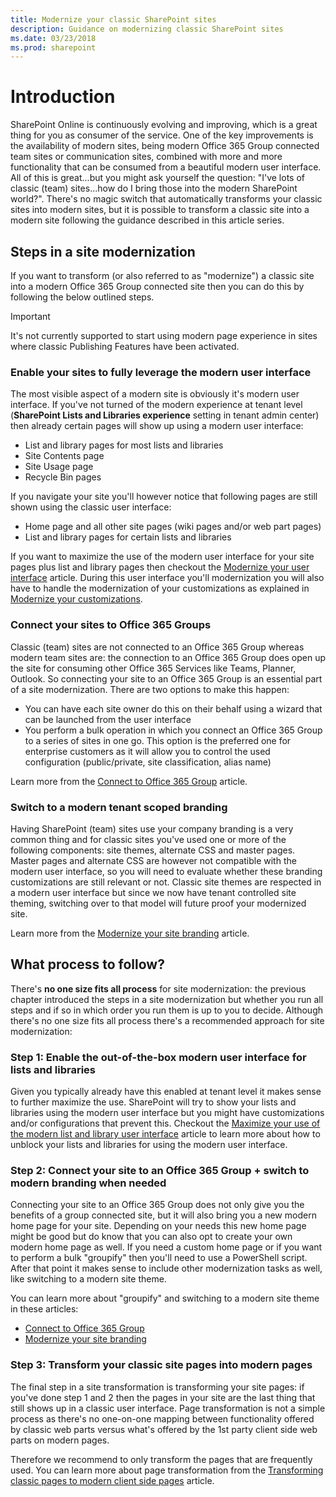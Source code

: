 ```yaml
---
title: Modernize your classic SharePoint sites
description: Guidance on modernizing classic SharePoint sites
ms.date: 03/23/2018
ms.prod: sharepoint
---
```


# Introduction

SharePoint Online is continuously evolving and improving, which is a great thing for you as consumer of the service. One of the key improvements is the availability of modern sites, being modern Office 365 Group connected team sites or communication sites, combined with more and more functionality that can be consumed from a beautiful modern user interface. All of this is great...but you might ask yourself the question: "I've lots of classic (team) sites...how do I bring those into the modern SharePoint world?". There's no magic switch that automatically transforms your classic sites into modern sites, but it is possible to transform a classic site into a modern site following the guidance described in this article series.

## Steps in a site modernization

If you want to transform (or also referred to as "modernize") a classic site into a modern Office 365 Group connected site then you can do this by following the below outlined steps.

> [!IMPORTANT]
> It's not currently supported to start using modern page experience in sites where classic Publishing Features have been activated.

### Enable your sites to fully leverage the modern user interface

The most visible aspect of a modern site is obviously it's modern user interface. If you've not turned of the modern experience at tenant level (**SharePoint Lists and Libraries experience** setting in tenant admin center) then already certain pages will show up using a modern user interface:

- List and library pages for most lists and libraries
- Site Contents page
- Site Usage page
- Recycle Bin pages

If you navigate your site you'll however notice that following pages are still shown using the classic user interface:

- Home page and all other site pages (wiki pages and/or web part pages)
- List and library pages for certain lists and libraries

If you want to maximize the use of the modern user interface for your site pages plus list and library pages then checkout the [Modernize your user interface](modernize-userinterface.md) article. During this user interface you'll modernization you will also have to handle the modernization of your customizations as explained in [Modernize your customizations](modernize-customizations.md).

### Connect your sites to Office 365 Groups

Classic (team) sites are not connected to an Office 365 Group whereas modern team sites are: the connection to an Office 365 Group does open up the site for consuming other Office 365 Services like Teams, Planner, Outlook. So connecting your site to an Office 365 Group is an essential part of a site modernization. There are two options to make this happen:

- You can have each site owner do this on their behalf using a wizard that can be launched from the user interface
- You perform a bulk operation in which you connect an Office 365 Group to a series of sites in one go. This option is the preferred one for enterprise customers as it will allow you to control the used configuration (public/private, site classification, alias name)

Learn more from the [Connect to Office 365 Group](modernize-connect-to-office365-group.md) article.

### Switch to a modern tenant scoped branding

Having SharePoint (team) sites use your company branding is a very common thing and for classic sites you've used one or more of the following components: site themes, alternate CSS and master pages. Master pages and alternate CSS are however not compatible with the modern user interface, so you will need to evaluate whether these branding customizations are still relevant or not. Classic site themes are respected in a modern user interface but since we now have tenant controlled site theming, switching over to that model will future proof your modernized site.

Learn more from the [Modernize your site branding](modernize-branding.md) article.

## What process to follow?

There's **no one size fits all process** for site modernization: the previous chapter introduced the steps in a site modernization but whether you run all steps and if so in which order you run them is up to you to decide. Although there's no one size fits all process there's a recommended approach for site modernization:

### Step 1: Enable the out-of-the-box modern user interface for lists and libraries

Given you typically already have this enabled at tenant level it makes sense to further maximize the use. SharePoint will try to show your lists and libraries using the modern user interface but you might have customizations and/or configurations that prevent this. Checkout the [Maximize your use of the modern list and library user interface](modernize-userinterface-lists-and-libraries.md) article to learn more about how to unblock your lists and libraries for using the modern user interface.

### Step 2: Connect your site to an Office 365 Group + switch to modern branding when needed

Connecting your site to an Office 365 Group does not only give you the benefits of a group connected site, but it will also bring you a new modern home page for your site. Depending on your needs this new home page might be good but do know that you can also opt to create your own modern home page as well. If you need a custom home page or if you want to perform a bulk "groupify" then you'll need to use a PowerShell script. After that point it makes sense to include other modernization tasks as well, like switching to a modern site theme.

You can learn more about "groupify" and switching to a modern site theme in these articles:

- [Connect to Office 365 Group](modernize-connect-to-office365-group.md)
- [Modernize your site branding](modernize-branding.md)

### Step 3: Transform your classic site pages into modern pages

The final step in a site transformation is transforming your site pages: if you've done step 1 and 2 then the pages in your site are the last thing that still shows up in a classic user interface. Page transformation is not a simple process as there's no one-on-one mapping between functionality offered by classic web parts versus what's offered by the 1st party client side web parts on modern pages. 

Therefore we recommend to only transform the pages that are frequently used. You can learn more about page transformation from the [Transforming classic pages to modern client side pages](modernize-userinterface-lists-and-libraries.md) article.
